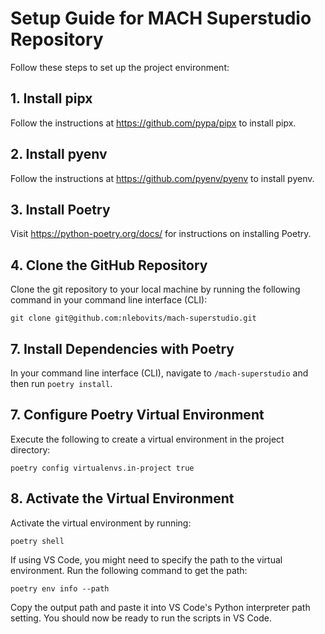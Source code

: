 # Setup Guide for MACH Superstudio Repository

Follow these steps to set up the project environment:

## 1. Install pipx
Follow the instructions at https://github.com/pypa/pipx to install pipx.

## 2. Install pyenv
Follow the instructions at https://github.com/pyenv/pyenv to install pyenv.

## 3. Install Poetry
Visit https://python-poetry.org/docs/ for instructions on installing Poetry.

## 4. Clone the GitHub Repository
Clone the git repository to your local machine by running the following command in your command line interface (CLI):

`git clone git@github.com:nlebovits/mach-superstudio.git`

## 7. Install Dependencies with Poetry
In your command line interface (CLI), navigate to `/mach-superstudio` and then run `poetry install`.


## 7. Configure Poetry Virtual Environment
Execute the following to create a virtual environment in the project directory:

`poetry config virtualenvs.in-project true`

## 8. Activate the Virtual Environment
Activate the virtual environment by running:

`poetry shell`

If using VS Code, you might need to specify the path to the virtual environment. Run the following command to get the path:

`poetry env info --path`

Copy the output path and paste it into VS Code's Python interpreter path setting. You should now be ready to run the scripts in VS Code.
